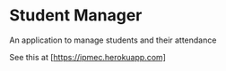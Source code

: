 # Student Manager

An application to manage students and their attendance

See this at [https://ipmec.herokuapp.com]
